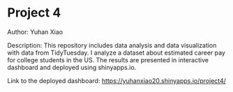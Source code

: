 # Project 4

Author: Yuhan Xiao

Description: This repository includes data analysis and data visualization with data from TidyTuesday. I analyze a dataset about estimated career pay for college students in the US. The results are presented in interactive dashboard and deployed using shinyapps.io.

Link to the deployed dashboard: https://yuhanxiao20.shinyapps.io/project4/